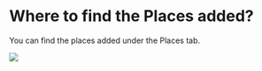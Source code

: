 # Where to find the Places added?

<p class="no-margin">You can find the places added under the Places tab.</p>
<p class="no-margin"></p>
<div class="intercom-container"><img src="/assets/img/teams-pro/image_121.png"></div>


<Hubspot />
